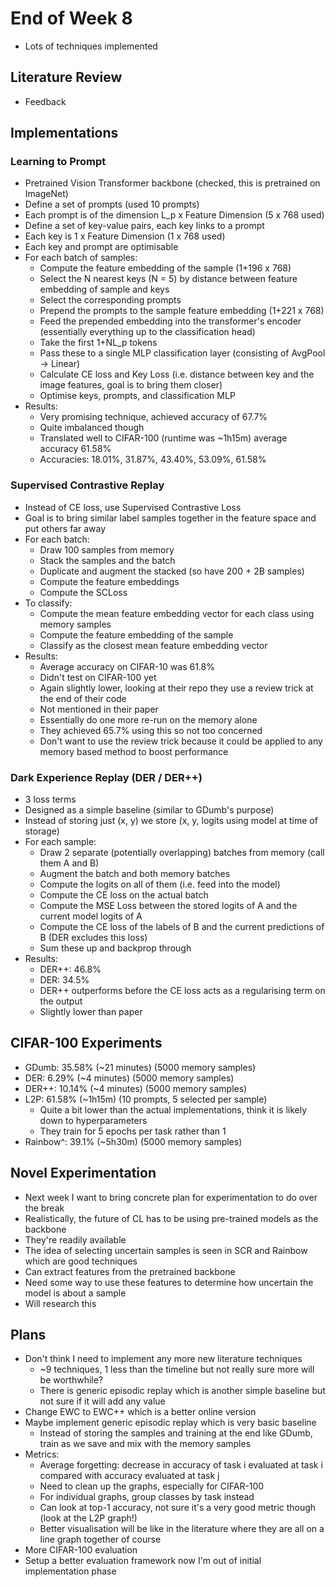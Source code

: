 # End of Week 8
- Lots of techniques implemented

## Literature Review
- Feedback

## Implementations
### Learning to Prompt
- Pretrained Vision Transformer backbone (checked, this is pretrained on ImageNet)
- Define a set of prompts (used 10 prompts)
- Each prompt is of the dimension L_p x Feature Dimension (5 x 768 used)
- Define a set of key-value pairs, each key links to a prompt
- Each key is 1 x Feature Dimension (1 x 768 used)
- Each key and prompt are optimisable
- For each batch of samples:
    - Compute the feature embedding of the sample (1+196 x 768)
    - Select the N nearest keys (N = 5) by distance between feature embedding of sample and keys
    - Select the corresponding prompts
    - Prepend the prompts to the sample feature embedding (1+221 x 768)
    - Feed the prepended embedding into the transformer's encoder (essentially everything up to the classification head)
    - Take the first 1+NL_p tokens
    - Pass these to a single MLP classification layer (consisting of AvgPool -> Linear)
    - Calculate CE loss and Key Loss (i.e. distance between key and the image features, goal is to bring them closer)
    - Optimise keys, prompts, and classification MLP
- Results:
    - Very promising technique, achieved accuracy of 67.7%
    - Quite imbalanced though
    - Translated well to CIFAR-100 (runtime was ~1h15m) average accuracy 61.58%
    - Accuracies: 18.01%, 31.87%, 43.40%, 53.09%, 61.58%
    
### Supervised Contrastive Replay
- Instead of CE loss, use Supervised Contrastive Loss
- Goal is to bring similar label samples together in the feature space and put others far away
- For each batch:
    - Draw 100 samples from memory
    - Stack the samples and the batch
    - Duplicate and augment the stacked (so have 200 + 2B samples)
    - Compute the feature embeddings
    - Compute the SCLoss
- To classify:
    - Compute the mean feature embedding vector for each class using memory samples
    - Compute the feature embedding of the sample
    - Classify as the closest mean feature embedding vector
- Results: 
    - Average accuracy on CIFAR-10 was 61.8%
    - Didn't test on CIFAR-100 yet
    - Again slightly lower, looking at their repo they use a review trick at the end of their code
    - Not mentioned in their paper
    - Essentially do one more re-run on the memory alone
    - They achieved 65.7% using this so not too concerned
    - Don't want to use the review trick because it could be applied to any memory based method to boost performance

### Dark Experience Replay (DER / DER++)
- 3 loss terms
- Designed as a simple baseline (similar to GDumb's purpose)
- Instead of storing just (x, y) we store (x, y, logits using model at time of storage)
- For each sample:
    - Draw 2 separate (potentially overlapping) batches from memory (call them A and B)
    - Augment the batch and both memory batches
    - Compute the logits on all of them (i.e. feed into the model)
    - Compute the CE loss on the actual batch
    - Compute the MSE Loss between the stored logits of A and the current model logits of A
    - Compute the CE loss of the labels of B and the current predictions of B (DER excludes this loss)
    - Sum these up and backprop through
- Results:
    - DER++: 46.8%
    - DER: 34.5%
    - DER++ outperforms before the CE loss acts as a regularising term on the output
    - Slightly lower than paper

## CIFAR-100 Experiments
- GDumb: 35.58% (~21 minutes) (5000 memory samples)
- DER: 6.29% (~4 minutes) (5000 memory samples)
- DER++: 10.14% (~4 minutes) (5000 memory samples)
- L2P: 61.58% (~1h15m) (10 prompts, 5 selected per sample)
    - Quite a bit lower than the actual implementations, think it is likely down to hyperparameters
    - They train for 5 epochs per task rather than 1
- Rainbow^: 39.1% (~5h30m) (5000 memory samples)

## Novel Experimentation
- Next week I want to bring concrete plan for experimentation to do over the break
- Realistically, the future of CL has to be using pre-trained models as the backbone
- They're readily available
- The idea of selecting uncertain samples is seen in SCR and Rainbow which are good techniques
- Can extract features from the pretrained backbone
- Need some way to use these features to determine how uncertain the model is about a sample
- Will research this

## Plans
- Don't think I need to implement any more new literature techniques
    - ~9 techniques, 1 less than the timeline but not really sure more will be worthwhile?
    - There is generic episodic replay which is another simple baseline but not sure if it will add any value
- Change EWC to EWC++ which is a better online version
- Maybe implement generic episodic replay which is very basic baseline
    - Instead of storing the samples and training at the end like GDumb, train as we save and mix with the memory samples 
- Metrics:
    - Average forgetting: decrease in accuracy of task i evaluated at task i compared with accuracy evaluated at task j
    - Need to clean up the graphs, especially for CIFAR-100
    - For individual graphs, group classes by task instead
    - Can look at top-1 accuracy, not sure it's a very good metric though (look at the L2P graph!)
    - Better visualisation will be like in the literature where they are all on a line graph together of course
- More CIFAR-100 evaluation
- Setup a better evaluation framework now I'm out of initial implementation phase